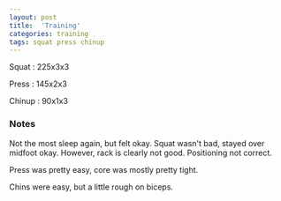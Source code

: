 ```yaml
---
layout: post
title:  'Training'
categories: training
tags: squat press chinup
---
```


Squat       :   225x3x3

Press       :   145x2x3

Chinup      :   90x1x3

### Notes

Not the most sleep again, but felt okay. Squat wasn't bad, stayed over midfoot okay.
However, rack is clearly not good. Positioning not correct.

Press was pretty easy, core was mostly pretty tight.

Chins were easy, but a little rough on biceps.
